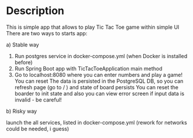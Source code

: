 # Description

This is simple app that allows to play Tic Tac Toe game within simple UI
There are two ways to starts app:

a) Stable way

1) Run postgres service in docker-compose.yml (when Docker is installed before)
2) Run Spring Boot app with TicTacToeApplication main method
3) Go to localhost:8080 where you can enter numbers and play a game! You can reset
The data is persisted in the PostgreSQL DB, so you can refresh page (go to / ) and state of board persists
You can reset the boarder to init state and also you can view error screen if input data is invalid - be careful!

b) Risky way

launch the all services, listed in docker-compose.yml (rework for networks could be needed, i guess)
